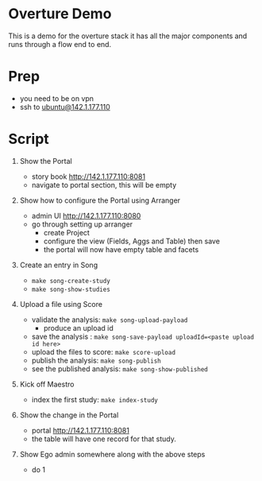 # Overture Demo
This is a demo for the overture stack it has all the major components and runs through a flow end to end.

# Prep
- you need to be on vpn
- ssh to ubuntu@142.1.177.110

# Script
1. Show the Portal
    - story book http://142.1.177.110:8081
    - navigate to portal section, this will be empty
    
2. Show how to configure the Portal using Arranger
    - admin UI http://142.1.177.110:8080
    - go through setting up arranger
        - create Project
        - configure the view (Fields, Aggs and Table) then save
        - the portal will now have empty table and facets
        
3. Create an entry in Song
    - `make song-create-study`
    - `make song-show-studies`
    
4. Upload a file using Score    
    - validate the analysis: `make song-upload-payload`
        - produce an upload id 
    - save the analysis : `make song-save-payload uploadId=<paste upload id here>`
    - upload the files to score: `make score-upload`
    - publish the analysis: `make song-publish`
    - see the published analysis: `make song-show-published`
    
5. Kick off Maestro
    - index the first study: `make index-study`
    
6. Show the change in the Portal
    - portal http://142.1.177.110:8081
    - the table will have one record for that study.
    
7. Show Ego admin somewhere along with the above steps 
    - do 1